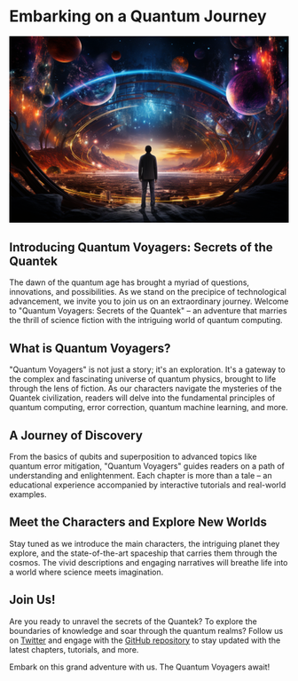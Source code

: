 # Embarking on a Quantum Journey

![Quantum Voyagers: Secrets of the Quantek](images/cover_image.png)

## Introducing Quantum Voyagers: Secrets of the Quantek

The dawn of the quantum age has brought a myriad of questions, innovations, and possibilities. As we stand on the precipice 
of technological advancement, we invite you to join us on an extraordinary journey. Welcome to "Quantum Voyagers: Secrets 
of the Quantek" – an adventure that marries the thrill of science fiction with the intriguing world of quantum computing.

## What is Quantum Voyagers?

"Quantum Voyagers" is not just a story; it's an exploration. It's a gateway to the complex and fascinating universe of 
quantum physics, brought to life through the lens of fiction. As our characters navigate the mysteries of the Quantek 
civilization, readers will delve into the fundamental principles of quantum computing, error correction, quantum machine 
learning, and more.

## A Journey of Discovery

From the basics of qubits and superposition to advanced topics like quantum error mitigation, "Quantum Voyagers" guides 
readers on a path of understanding and enlightenment. Each chapter is more than a tale – an educational experience accompanied 
by interactive tutorials and real-world examples.

## Meet the Characters and Explore New Worlds

Stay tuned as we introduce the main characters, the intriguing planet they explore, and the state-of-the-art spaceship 
that carries them through the cosmos. The vivid descriptions and engaging narratives will breathe life into a world where 
science meets imagination.

## Join Us!

Are you ready to unravel the secrets of the Quantek? To explore the boundaries of knowledge and soar through the quantum 
realms? Follow us on [Twitter](https://twitter.com/AstroAiLabs) and engage with the [GitHub repository](https://github.com/AstroAI-Labs/quantum-voyagers) 
to stay updated with the latest chapters, tutorials, and more.

Embark on this grand adventure with us. The Quantum Voyagers await!
